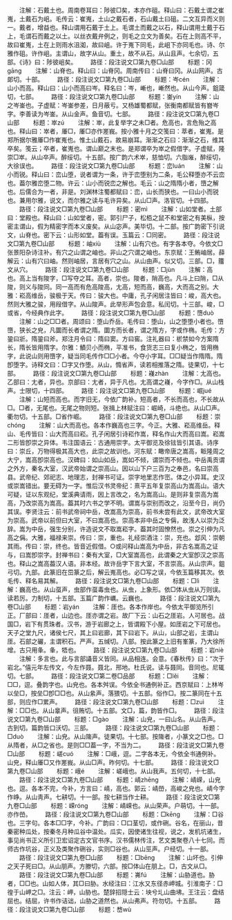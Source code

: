 <!-- { "loadSidebar": true } -->
　　注解：石戴土也。周南卷耳曰：陟彼□矣，本亦作砠。释山曰：石戴土谓之崔嵬，土戴石为岨。毛传云：崔嵬，土山之戴石者，石山戴土曰砠。二文互异而义则一。戴者，增益也。释山谓用石戴于土上。毛谓土而戴之以石，释山谓用土戴于石上，毛谓石而戴之以土。以丝衣戴弁例之，则毛之立文为善矣。石在上则高不平，故曰崔嵬，土在上则雨水沮洳，故曰岨。许于嵬下同毛，此岨下亦同毛也。诗、尔雅作砠。许作岨。主谓山，故字从山。重土，故不从石。从山且声。七余切，五部。《诗》曰：陟彼岨矣。
　　路径：段注说文□第九卷□山部
　　标题：冈ɡānɡ
　　注解：山脊也。释山曰：山脊冈。周南传曰：山脊曰冈。从山网声。古郞切。十部。
　　路径：段注说文□第九卷□山部
　　标题：岑cén
　　注解：山小而高。释山曰：山小而高曰岑。释名曰：岑，嶃也，嶃然也。从山今声。鉏箴切，七部。
　　路径：段注说文□第九卷□山部
　　标题：崟yín
　　注解：山之岑崟也。子虚赋：岑崟参差，日月蔽亏。又杨雄蜀都赋，张衡南都赋皆有嶜岑字。李善读为岑崟。从山金声。鱼音切。七部。
　　路径：段注说文□第九卷□山部
　　标题：崒zú
　　注解：崒，此复举字之未□者。危高也，言危殆之高也。释山曰：崒者，厜□，厜□亦作嵳峩。按小雅十月之交笺曰：萃者，崔嵬。是郑所据尔雅厜□作崔嵬也。惟土山戴石，故易崩耳。渐渐之石曰：渐渐之石，维其卒矣。笺云；卒者，崔嵬也。谓山巅之末也。是郑谓卒为崒之假借字。子虚赋，隆崇□崒。从山卒声。醉绥切。十五部。按广韵六术崒，慈恤切。六脂嶉，醉绥切，大徐误也。
　　路径：段注说文□第九卷□山部
　　标题：峦luán
　　注解：山小而锐。释山曰：峦山堕，说者谓为一条，许于峦堕别为二条，毛公释堕亦不云峦也。葢尔雅峦堕二物。许云：山小而锐峦之解也。毛云：山之隋隋小者，嶞之解也。后儒合为一者，非是。刘渊林注蜀都赋曰：峦，山长而狭也。一曰山小而锐也。兼用尔雅，说文，而尔雅之读与毛许异矣。从山□声。洛官切。十四部。
　　路径：段注说文□第九卷□山部
　　标题：密mì
　　注解：山如堂者。土部曰：堂殿也。释山曰：山如堂者，密。郭引尸子，松栢之鼠不和堂密之有美枞，按密主谓山，假为精密字而本义废矣。从山宓声。美毕切。十二部。按广韵密下引说文，山脊也。密下云：山形如堂。葢有误。玉篇云：□同密。
　　路径：段注说文□第九卷□山部
　　标题：岫xiù
　　注解：山有穴也。有字各本夺。今依文□张景阳杂诗注补。有穴之山谓之岫也。非山之穴谓之岫也。东京赋：王鲔岫居。薛解云：山有穴曰岫。然则岫居，言居有穴之山。从山由声。似又切。三部。□，籒文从穴。
　　路径：段注说文□第九卷□山部
　　标题：□jùn
　　注解：高也。高上当有陖字，□写夺之耳。高者，崇也。陖者，陗高也。凡斗上曰陗，□从陖，则义与陖同。同一高而有危高陖高，尢高，短而高，巍高，大而高之别。大雅：崧高维岳，骏极于天。传曰：骏大也。中庸，孔子闲居注皆曰：峻，高大也。然则大雅之骏，用叚借字。从山陖声。此举形声包会意。私闰切。十三部。峻，□或省，今经典作此字。
　　路径：段注说文□第九卷□山部
　　标题：嶞duò
　　注解：山之□□者。周颂曰：堕山乔岳。毛传曰：堕山，山之堕堕小者也。嶞嶞，狭长之皃，凡圜而长者谓之隋。圜方而长者，谓之隋方，字或作椭。毛传：方銎曰斨。隋銎曰斧。郑注月令曰：隋曰窦。方曰窖。注礼器曰：棜禁如今方案隋长，隋长皆用隋字。尔雅：鰿贝小而椭，平准书，食货志三曰复小椭之，皆用椭字，此说山则用嶞字，疑当同毛传作□□小者。今夺小字耳。□□疑当作隋隋。隋卽堕字。诗释文曰：□字又作堕。从山，憜省声，读若相推落之隋。徒果切，十七部。
　　路径：段注说文□第九卷□山部
　　标题：嶘zhàn
　　注解：尢高也。乙部曰：尢者，异也。京部曰：尢者，异于凡也。尢高谓之嶘，今字作□。从山栈声。士限切，十四部。
　　路径：段注说文□第九卷□山部
　　标题：崛jué
　　注解：山短而高也。而字旧无，今依广韵补。短高者，不长而高也，不长故从□。□者，无尾也。无尾之物则短。张揖上林赋注曰：崛崎，斗绝也。从山□声。衢勿切。十五部。□省作崛。
　　路径：段注说文□第九卷□山部
　　标题：崇chónɡ
　　注解：山大而高也。各本作巍高也三字。今正。大雅、崧高维岳。释山、毛传皆曰：山大而高曰崧。孔子闲居引诗崧作嵩，释名作山大而高曰嵩。崧嵩二形皆卽崇之异体。韦注国语云：古通用崇字。太平御览及徐铉皆引其语。诗序曰：崇丘，万物得极其高大也，此崇之故训也。河东赋：瞰帝唐之嵩高，眽隆周之大宁，嵩高卽崇高也。汉碑曰：如山如岳，嵩如不倾，谓崇而不倾也。中岳禹贡谓之外方，秦名大室，汉武帝始谓之崇高山。因以山下户三百为之奉邑，名曰崇高县。武帝纪、郊祀志、地理志，封禅书可证。崇字地里志作崈。体之小异耳。史汉或崇嵩错出。要无碍为一字。惟后汉书灵帝纪：熹平五年复崇高山为嵩高山。语大可疑，证以东观纪，堂溪典请雨，因上言改之，名为嵩高山。是则非复崇高为嵩高，乃改崇高为嵩高。葢其时六书之学不明。谓嵩与崇别而改之，沿至今日，尚仍其误。李贤注云：前书武帝祠中岳，改嵩高为崇高，前书未尝有此文，武帝改大室为崇高。武帝以前但曰大室，不曰嵩高也。崇高本非中岳之专偁，故浅人以崇为泛辞。嵩为中岳，强生分别，许造说文不取嵩崧字。葢其时固憭然也。崇之引伸为凡高之偁。大雅，福禄来崇。传曰：崇，重也。礼经崇酒注：崇，充也。邶风：崇朝其雨。传曰：崇，终也。皆音近假借。○或问释山嵩高为中岳，非古名嵩高之证与，曰嵩卽崇字。封禅书曰：秦有大室，□大室嵩高也，此谓秦之大室卽汉之崇高也。释山之嵩高葢汉人语。非本经。故许岳字下言大室，不言崇高。从山宗声。鉏弓切。九部。此篆旧在岊篆之后，解云嵬高也。必□写之误，今依玉篇移其次。依毛传、释名易其解。
　　路径：段注说文□第九卷□山部
　　标题：□lì
　　注解：巍高也。从山虿声，虫部作虿毒虫也。从虫，上象形。依□体从虫从万则误。读若厉。力制切，十五部。玉篇广韵作巁。云巍也。
　　路径：段注说文□第九卷□山部
　　标题：岩yán
　　注解：厓也。各本作岸也。今依太平御览所引正。厂部曰：厓者，山边也。厓亦谓之岩。故厂下云：山石之厓岩。人可居也。战国□，岩下有贯珠者。汉书，游于岩廊之上，皆谓殿下小屋。如厓岩之下可居也。天子之堂九尺，诸侯七尺，其上曰岩廊，其下曰岩下。从山，山部之岩，主谓山厓。石部之礹，主谓积石。严声。五缄切。八部。按此篆之上旧有峯篆，乃大徐所增。古只用夆。夆，牾也。
　　路径：段注说文□第九卷□山部
　　标题：岩niè
　　注解：多言也。此与言部讘音义皆同。从品相连。会意。《春秋传》曰：“次于岩北。”僖元年左传文，今左作聂。聂北，邢地。杜氏说。读与聂同。音同也。尼辄切。七部。
　　路径：段注说文□第二卷□品部
　　标题：□lěi
　　注解：□□，逗。叠韵字也。山皃也。各本舛误。今依全书通例补正。西京赋曰：上林岑以垒□，按垒□卽□□也。从山絫声。落猥切。十五部。俗作□。按二篆同在十五部，则应作□累声。
　　路径：段注说文□第九卷□山部
　　标题：□zuì
　　注解：□□也。从山辠声。徂贿切。十五部。文□，篇，韵皆作□。
　　路径：段注说文□第九卷□山部
　　标题：□ɡào
　　注解：山皃，一曰山名。从山告声。古到切。篇韵皆口沃切。三部。
　　路径：段注说文□第九卷□山部
　　标题：□duò
　　注解：山皃。从山隓声。徒果切。十七部。按隓者，小篆文之□也。□从隋者，从□之省也。是则□□葢一字，不当为二。
　　路径：段注说文□第九卷□山部
　　标题：嵯cuó
　　注解：□峨，逗。二字各本无，今依全书通例补。山皃，释山厜□又作嵳峩。从山□声。昨何切。十七部。
　　路径：段注说文□第九卷□山部
　　标题：峨é
　　注解：嵯峨也。从山我声。五何切，十七部。
　　路径：段注说文□第九卷□山部
　　标题：崝zhēnɡ
　　注解：崝嵘，山皃也。逗。各本不完，今补，方言曰：崝，高也。郭云：崝嵤，高峻之皃也。崝今字作峥。从山靑声。七耕切。十一部。按七耕当作士耕。
　　路径：段注说文□第九卷□山部
　　标题：嵘rónɡ
　　注解：崝嵘也。从山荣声。户萌切。十一部。亦作嵤。
　　路径：段注说文□第九卷□山部
　　标题：□kēnɡ
　　注解：□谷也。三字句。各本□□字，今补。广韵曰：□口茎切，或作硎。谷名，在丽山，昔秦密种瓜处，按秦冬月种瓜谷中温处。瓜实，因使诸生往视，说之，发机坑诸生，事见尚书正义所引卫宏诏定古文官书序。汉书儒林传注，艺文类聚卷八十七同。而师古作坑谷，正义及类聚作硎谷，实则□谷也。从山巠声。户经切。十一部。
　　路径：段注说文□第九卷□山部
　　标题：□bēnɡ
　　注解：山坏也。引伸之天子死曰□。从山朋声。方滕切，六部。按□体山在朋上。□，古文从□。
　　路径：段注说文□第九卷□山部
　　标题：岪fú
　　注解：山胁道也。胁者，□□也。山如人体，其□曰胁。水经注曰：江水又东径赤岬城。引淮南子：□徨于山岬之□。注云：岬，山胁也。楚辞招隠士云：坱兮圠山曲坲。王注云：盘结屈也。结屈，许书作诘诎，山胁之道然也。从山弗声。符勿切。十五部。
　　路径：段注说文□第九卷□山部
　　标题：嵍wù
